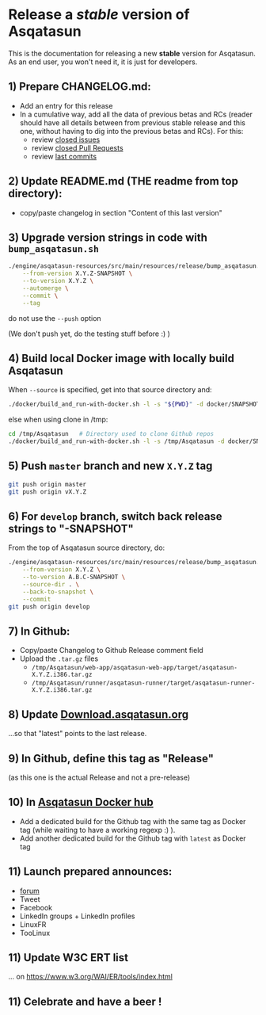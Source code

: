 # Release a *stable* version of Asqatasun

This is the documentation for releasing a new **stable** version for Asqatasun. As an end user, you won't need it, it is just for developers.

## 1) Prepare CHANGELOG.md:

* Add an entry for this release
* In a cumulative way, add all the data of previous betas and RCs 
(reader should have all details between from previous stable release and this one, 
without having to dig into the previous betas and RCs). For this:
    * review [closed issues](https://github.com/Asqatasun/Asqatasun/issues?q=is%3Aissue+is%3Aclosed)
    * review [closed Pull Requests](https://github.com/Asqatasun/Asqatasun/pulls?q=is%3Apr+is%3Aclosed)
    * review [last commits](https://github.com/Asqatasun/Asqatasun/commits/develop)

## 2) Update README.md (THE readme from top directory):

* copy/paste changelog in section "Content of this last version"

## 3) Upgrade version strings in code with `bump_asqatasun.sh`

```sh
./engine/asqatasun-resources/src/main/resources/release/bump_asqatasun.sh \
    --from-version X.Y.Z-SNAPSHOT \
    --to-version X.Y.Z \
    --automerge \
    --commit \
    --tag
```

do not use the `--push` option 

(We don't push yet, do the testing stuff before :) ) 


## 4) Build local Docker image with locally build Asqatasun

When `--source` is specified, get into that source directory and:

```sh
./docker/build_and_run-with-docker.sh -l -s "${PWD}" -d docker/SNAPSHOT-local --skip-build-test
```

else when using clone in /tmp:

```sh
cd /tmp/Asqatasun   # Directory used to clone Github repos
./docker/build_and_run-with-docker.sh -l -s /tmp/Asqatasun -d docker/SNAPSHOT-local --skip-build-test
```

## 5) Push `master` branch and new `X.Y.Z` tag

```sh
git push origin master
git push origin vX.Y.Z
```

## 6) For `develop` branch, switch back release strings to "-SNAPSHOT"

From the top of Asqatasun source directory, do: 

```sh
./engine/asqatasun-resources/src/main/resources/release/bump_asqatasun.sh \
    --from-version X.Y.Z \
    --to-version A.B.C-SNAPSHOT \
    --source-dir . \
    --back-to-snapshot \
    --commit
git push origin develop
```

## 7) In Github:

* Copy/paste Changelog to Github Release comment field
* Upload the `.tar.gz` files
  * `/tmp/Asqatasun/web-app/asqatasun-web-app/target/asqatasun-X.Y.Z.i386.tar.gz`
  * `/tmp/Asqatasun/runner/asqatasun-runner/target/asqatasun-runner-X.Y.Z.i386.tar.gz`

## 8) Update [Download.asqatasun.org](http://Download.asqatasun.org/)

...so that "latest" points to the last release.

## 9) In Github, define this tag as "Release"

(as this one is the actual Release and not a pre-release)

## 10) In [Asqatasun Docker hub](https://hub.docker.com/r/asqatasun/asqatasun/tags/)

* Add a dedicated build for the Github tag with the same tag as Docker tag 
(while waiting to have a working regexp :) ).
* Add another dedicated build for the Github tag with `latest` as Docker tag

## 11) Launch prepared announces:

* [forum](http://forum.asqatasun.org/)
* Tweet
* Facebook 
* LinkedIn groups + LinkedIn profiles
* LinuxFR
* TooLinux

## 11) Update W3C ERT list

... on https://www.w3.org/WAI/ER/tools/index.html

## 11) Celebrate and have a beer !


